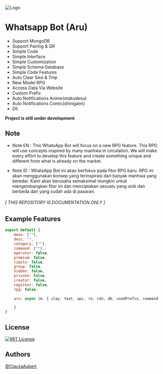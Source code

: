 ![Logo](https://telegra.ph/file/a48401f1ce8856c7d04cb.jpg)
# Whatsapp Bot (Aru)
 *  Support MongoDB
 *  Support Pairing & QR
 *  Simple Code
 *  Simple Interface
 *  Simple Customization
 *  Simple Schema Database
 *  Simple Code Features
 *  Auto Clear Sesi & Tmp
 *  New Model RPG
 *  Access Data Via Website
 *  Custom Prefix
 *  Auto Notifications Anime(otakudesu)
 *  Auto Notifications Comic(shinigami)
 *  Dll.
 
**Project is still under development**
## Note
 * Note EN : This WhatsApp Bot will focus on a new RPG feature. This RPG will use concepts inspired by many manhwa in circulation. We will make every effort to develop this feature and create something unique and different from what is already on the market.

 * Note ID : WhatsApp Bot ini akan berfokus pada fitur RPG baru. RPG ini akan menggunakan konsep yang terinspirasi dari banyak manhwa yang beredar. Kami akan berusaha semaksimal mungkin untuk mengembangkan fitur ini dan menciptakan sesuatu yang unik dan berbeda dari yang sudah ada di pasaran.

###### [ THIS REPOSITORY IS DOCUMENTATION ONLY ]
## Example Features

```javascript
export default {
    menu: [""],
    desc: "",
    category: [""],
    command: [""],
    operator: false,
    premium: false,
    limits: false,
    group: false,
    hidden: false,
    private: false,
    creator: false,
    register: false,
    rpg: false,
    
    aru: async (m, { clay, text, api, ra, cdn, db, usedPrefix, command }) => {

    }
}
```
## License

[![MIT License](https://img.shields.io/badge/License-MIT-green.svg)](https://choosealicense.com/licenses/mit/)

## Authors

[@ClayzaAubert](https://github.com/@ClayzaAubert)
